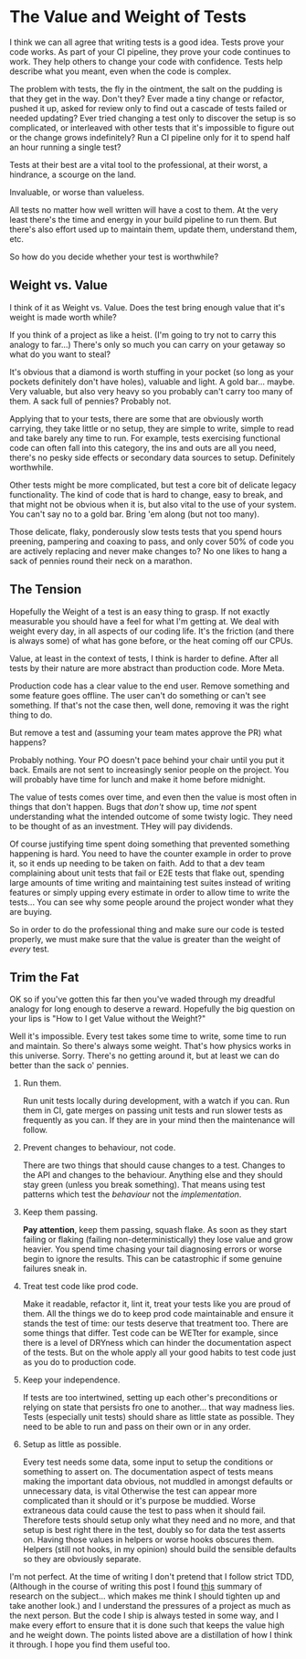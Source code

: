 # The Value and Weight of Tests

I think we can all agree that writing tests is a good idea.
Tests prove your code works.
As part of your CI pipeline, they prove your code continues to work.
They help others to change your code with confidence.
Tests help describe what you meant, even when the code is complex.

The problem with tests, the fly in the ointment, the salt on the pudding is that they get in the way.
Don't they?
Ever made a tiny change or refactor,
pushed it up,
asked for review only to find out a cascade of tests failed or needed updating?
Ever tried changing a test only to discover the setup is so complicated,
or interleaved with other tests that it's impossible to figure out or the change grows indefinitely?
Run a CI pipeline only for it to spend half an hour running a single test?

Tests at their best are a vital tool to the professional,
at their worst,
a hindrance,
a scourge on the land.

Invaluable,
or worse than valueless.

All tests no matter how well written will have a cost to them.
At the very least there's the time and energy in your build pipeline to run them.
But there's also effort used up to maintain them,
update them,
understand them,
etc.

So how do you decide whether your test is worthwhile?

## Weight vs. Value

I think of it as Weight vs. Value.
Does the test bring enough value that it's weight is made worth while?

If you think of a project as like a heist.
(I'm going to try not to carry this analogy to far...)
There's only so much you can carry on your getaway so what do you want to steal?

It's obvious that a diamond is worth stuffing in your pocket
(so long as your pockets definitely don't have holes), valuable and light.
A gold bar... maybe.
Very valuable, but also very heavy so you probably can't carry too many of them.
A sack full of pennies? Probably not.

Applying that to your tests,
there are some that are obviously worth carrying,
they take little or no setup,
they are simple to write,
simple to read and take barely any time to run.
For example, tests exercising functional code can often fall into this category,
the ins and outs are all you need,
there's no pesky side effects or secondary data sources to setup.
Definitely worthwhile.

Other tests might be more complicated,
but test a core bit of delicate legacy functionality.
The kind of code that is hard to change,
easy to break,
and that might not be obvious when it is,
but also vital to the use of your system.
You can't say no to a gold bar.
Bring 'em along (but not too many).

Those delicate,
flaky,
ponderously slow tests tests that you spend hours preening,
pampering and coaxing to pass,
and only cover 50% of code you are actively replacing and never make changes to?
No one likes to hang a sack of pennies round their neck on a marathon.

## The Tension

Hopefully the Weight of a test is an easy thing to grasp.
If not exactly measurable you should have a feel for what I'm getting at.
We deal with weight every day,
in all aspects of our coding life.
It's the friction (and there is always some) of what has gone before,
or the heat coming off our CPUs.

Value, at least in the context of tests, I think is harder to define.
After all tests by their nature are more abstract than production code.
More Meta.

Production code has a clear value to the end user.
Remove something and some feature goes offline.
The user can't do something or can't see something.
If that's not the case then, well done, removing it was the right thing to do.

But remove a test and (assuming your team mates approve the PR) what happens?

Probably nothing.
Your PO doesn't pace behind your chair until you put it back.
Emails are not sent to increasingly senior people on the project.
You will probably have time for lunch and make it home before midnight.

The value of tests comes over time,
and even then the value is most often in things that don't happen.
Bugs that *don't* show up,
time *not* spent understanding what the intended outcome of some twisty logic.
They need to be thought of as an investment.
THey will pay dividends.

Of course justifying time spent doing something that prevented something happening is hard.
You need to have the counter example in order to prove it,
so it ends up needing to be taken on faith.
Add to that a dev team complaining about unit tests that fail or E2E tests that flake out,
spending large amounts of time writing and maintaining test suites instead of writing features
or simply upping every estimate in order to allow time to write the tests...
You can see why some people around the project wonder what they are buying.

So in order to do the professional thing and make sure our code is tested properly,
we must make sure that the value is greater than the weight of *every* test.

## Trim the Fat

OK so if you've gotten this far then you've waded through my dreadful analogy for long enough to deserve a reward.
Hopefully the big question on your lips is "How to I get Value without the Weight?"

Well it's impossible. Every test takes some time to write, some time to run and maintain.
So there's always some weight.
That's how physics works in this universe.
Sorry.
There's no getting around it,
but at least we can do better than the sack o' pennies.

1. Run them.

   Run unit tests locally during development,
   with a watch if you can.
   Run them in CI,
   gate merges on passing unit tests and run slower tests as frequently as you can.
   If they are in your mind then the maintenance will follow.

2. Prevent changes to behaviour, not code.

   There are two things that should cause changes to a test.
   Changes to the API and changes to the behaviour.
   Anything else and they should stay green (unless you break something).
   That means using test patterns which test the *behaviour* not the *implementation*.

3. Keep them passing.

   **Pay attention**, keep them passing, squash flake.
   As soon as they start failing or flaking (failing non-deterministically) they lose value and grow heavier.
   You spend time chasing your tail diagnosing errors or worse begin to ignore the results.
   This can be catastrophic if some genuine failures sneak in.

4. Treat test code like prod code.

   Make it readable, refactor it, lint it, treat your tests like you are proud of them.
   All the things we do to keep prod code maintainable and ensure it stands the test of time:
   our tests deserve that treatment too.
   There are some things that differ.
   Test code can be WETter for example,
   since there is a level of DRYness which can hinder the documentation aspect of the tests.
   But on the whole apply all your good habits to test code just as you do to production code.

5. Keep your independence.

   If tests are too intertwined,
   setting up each other's preconditions or relying on state that persists fro one to another...
   that way madness lies.
   Tests
   (especially unit tests)
   should share as little state as possible.
   They need to be able to run and pass on their own or in any order.

6. Setup as little as possible.

   Every test needs some data, some input to setup the conditions or something to assert on.
   The documentation aspect of tests means making the important data obvious,
   not muddled in amongst defaults or unnecessary data,
   is vital
   Otherwise the test can appear more complicated than it should or it's purpose be muddied.
   Worse extraneous data could cause the test to pass when it should fail.
   Therefore tests should setup only what they need and no more,
   and that setup is best right there in the test,
   doubly so for data the test asserts on.
   Having those values in helpers or worse hooks obscures them.
   Helpers
   (still not hooks, in my opinion)
   should build the sensible defaults so they are obviously separate.

I'm not perfect.
At the time of writing I don't pretend that I follow strict TDD,
(Although in the course of writing this post I found
[this](https://www.computer.org/csdl/magazine/so/2007/03/s3024/13rRUygT7kK)
summary of research on the subject...
which makes me think I should tighten up and take another look.)
and I understand the pressures of a project as much as the next person.
But the code I ship is always tested in some way,
and I make every effort to ensure that it is done such that keeps the value high and he weight down.
The points listed above are a distillation of how I think it through.
I hope you find them useful too.
